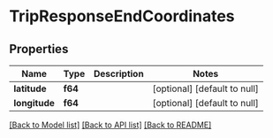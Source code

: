 # TripResponseEndCoordinates

## Properties
Name | Type | Description | Notes
------------ | ------------- | ------------- | -------------
**latitude** | **f64** |  | [optional] [default to null]
**longitude** | **f64** |  | [optional] [default to null]

[[Back to Model list]](../README.md#documentation-for-models) [[Back to API list]](../README.md#documentation-for-api-endpoints) [[Back to README]](../README.md)


